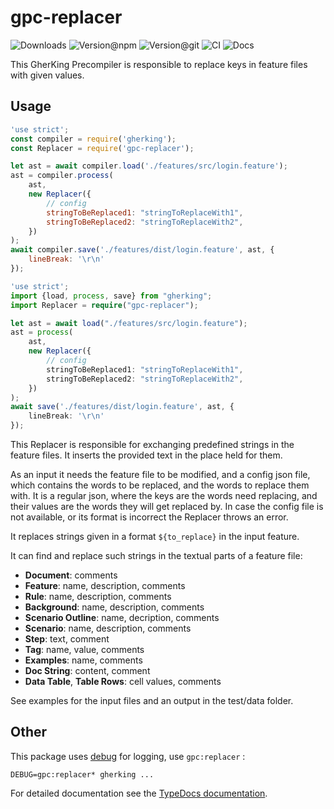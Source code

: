 # gpc-replacer

![Downloads](https://img.shields.io/npm/dw/gpc-replacer?style=flat-square)
![Version@npm](https://img.shields.io/npm/v/gpc-replacer?label=version%40npm&style=flat-square)
![Version@git](https://img.shields.io/github/package-json/v/gherking/gpc-replacer/master?label=version%40git&style=flat-square)
![CI](https://img.shields.io/github/workflow/status/gherking/gpc-replacer/CI/master?label=ci&style=flat-square)
![Docs](https://img.shields.io/github/workflow/status/gherking/gpc-replacer/Docs/master?label=docs&style=flat-square)

This GherKing Precompiler is responsible to replace keys in feature files with given values.

## Usage

```javascript
'use strict';
const compiler = require('gherking');
const Replacer = require('gpc-replacer');

let ast = await compiler.load('./features/src/login.feature');
ast = compiler.process(
    ast,
    new Replacer({
        // config
        stringToBeReplaced1: "stringToReplaceWith1",
        stringToBeReplaced2: "stringToReplaceWith2",
    })
);
await compiler.save('./features/dist/login.feature', ast, {
    lineBreak: '\r\n'
});
```

```typescript
'use strict';
import {load, process, save} from "gherking";
import Replacer = require("gpc-replacer");

let ast = await load("./features/src/login.feature");
ast = process(
    ast,
    new Replacer({
        // config
        stringToBeReplaced1: "stringToReplaceWith1",
        stringToBeReplaced2: "stringToReplaceWith2",
    })
);
await save('./features/dist/login.feature', ast, {
    lineBreak: '\r\n'
});
```

This Replacer is responsible for exchanging predefined strings in the
feature files. It inserts the provided text in the place held for them.

As an input it needs the feature file to be modified, and a config
json file, which contains the words to be replaced, and the words
to replace them with. It is a regular json, where the keys are the
words need replacing, and their values are the words they will get
replaced by.
In case the config file is not available, or its format is incorrect
the Replacer throws an error.

It replaces strings given in a format `${to_replace}` in the input
feature.

It can find and replace such strings in the textual parts of a
feature file:

* **Document**: comments
* **Feature**: name, description, comments
* **Rule**: name, description, comments
* **Background**: name, description, comments
* **Scenario Outline**: name, decription, comments
* **Scenario**: name, description, comments
* **Step**: text, comment
* **Tag**: name, value, comments
* **Examples**: name, comments
* **Doc String**: content, comment
* **Data Table**, **Table Rows**: cell values, comments

See examples for the input files and an output in the test/data folder.

## Other

This package uses [debug](https://www.npmjs.com/package/debug) for logging, use `gpc:replacer` :

```shell
DEBUG=gpc:replacer* gherking ...
```

For detailed documentation see the [TypeDocs documentation](https://gherking.github.io/gpc-replacer/).